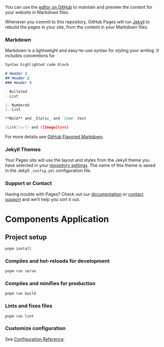 You can use the [editor on GitHub](https://github.com/Fixitfor/fixitfor.github.io/edit/master/README.md) to maintain 
and preview the content for your website in Markdown files.

Whenever you commit to this repository, GitHub Pages will run [Jekyll](https://jekyllrb.com/) to rebuild the pages in 
your site, from the content in your Markdown files.

### Markdown

Markdown is a lightweight and easy-to-use syntax for styling your writing. It includes conventions for

```markdown
Syntax highlighted code block

# Header 1
## Header 2
### Header 3

- Bulleted
- List

1. Numbered
2. List

**Bold** and _Italic_ and `Code` text

[Link](url) and ![Image](src)
```

For more details see [GitHub Flavored Markdown](https://guides.github.com/features/mastering-markdown/).

### Jekyll Themes

Your Pages site will use the layout and styles from the Jekyll theme you have selected in your 
[repository settings](https://github.com/Fixitfor/fixitfor.github.io/settings). The name of this theme is saved in the 
Jekyll `_config.yml` configuration file.

### Support or Contact

Having trouble with Pages? Check out our [documentation](https://help.github.com/categories/github-pages-basics/) or 
[contact support](https://github.com/contact) and we’ll help you sort it out.


# Components Application

## Project setup
```
pnpm install
```

### Compiles and hot-reloads for development
```
pnpm run serve
```

### Compiles and minifies for production
```
pnpm run build
```

### Lints and fixes files
```
pnpm run lint
```

### Customize configuration
See [Configuration Reference](https://cli.vuejs.org/config/).